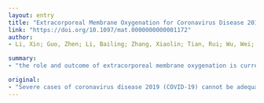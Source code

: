 ```yaml
---
layout: entry
title: "Extracorporeal Membrane Oxygenation for Coronavirus Disease 2019 in Shanghai, China"
link: "https://doi.org/10.1097/mat.0000000000001172"
author:
- Li, Xin; Guo, Zhen; Li, Bailing; Zhang, Xiaolin; Tian, Rui; Wu, Wei; Zhang, Zhongwei; Lu, Yunfei; Chen, Nan; Clifford, Sean P.; Huang, Jiapeng

summary:
- "the role and outcome of extracorporeal membrane oxygenation is currently unclear. Eight COVID-19 patients have received ECMO support in Shanghai. As of March 25, 2020, four patients died (50% mortality. Three patients (37.5%) were successfully weaned off EGMO after 22, 40, and 47 days support. One patient is still on VV EEMO with mechanical ventilation. Ensure effective, timely, and safe support is key to improving clinical outcomes."

original:
- "Severe cases of coronavirus disease 2019 (COVID-19) cannot be adequately managed with mechanical ventilation alone. The role and outcome of extracorporeal membrane oxygenation (ECMO) in the management of COVID-19 is currently unclear. Eight COVID-19 patients have received ECMO support in Shanghai with seven with venovenous (VV) ECMO support and one veno arterial (VA) ECMO during cardiopulmonary resuscitation. As of March 25, 2020, four patients died (50% mortality), three patients (37.5%) were successfully weaned off ECMO after 22, 40, and 47 days support, respectively, but remain on mechanical ventilation. One patient is still on VV ECMO with mechanical ventilation. The partial pressure of oxygen/fractional of inspired oxygen ratio before ECMO initiation was between 54 and 76, and all were well below 100. The duration of mechanical ventilation before ECMO ranged from 4 to 21 days. Except the one emergent VA ECMO during cardiopulmonary resuscitation, other patients were on ECMO support for between 18 and 47 days. In conclusion, ensuring effective, timely, and safe ECMO support in COVID-19 is key to improving clinical outcomes. Extracorporeal membrane oxygenation support might be an integral part of the critical care provided for COVID-19 patients in centers with advanced ECMO expertise."
---
```


